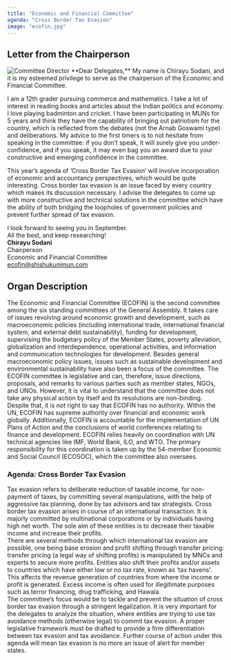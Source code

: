 ```yaml
---
title: "Economic and Financial Committee"
agenda: "Cross Border Tax Evasion"
image: "ecofin.jpg"
---
```

## Letter from the Chairperson

<img class="headshot" src="/assets/images/people/cs.png" alt="Committee Director"> 
**Dear Delegates,**  
My name is Chirayu Sodani, and it is my esteemed privilege to serve as the chairperson of the Economic and Financial Committee.

I am a 12th grader pursuing commerce and mathematics. I take a lot of interest in reading books and articles about the Indian politics and economy. I love playing badminton and cricket. I have been participating in MUNs for 5 years and think they have the capability of bringing out patriotism for the country, which is reflected from the debates (not the Arnab Goswami type) and deliberations. My advice to the first timers is to not hesitate from speaking in the committee: if you don’t speak, it will surely give you under-confidence, and if you speak, it may even bag you an award due to your constructive and emerging confidence in the committee.

This year’s agenda of ‘Cross Border Tax Evasion’ will involve incorporation of economic and accountancy perspectives, which would be quite interesting. Cross border tax evasion is an issue faced by every country which makes its discussion necessary. I advise the delegates to come up with more constructive and technical solutions in the committee which have the ability of both bridging the loopholes of government policies and prevent further spread of tax evasion.

I look forward to seeing you in September.  
All the best, and keep researching!  
**Chirayu Sodani**  
Chairperson  
Economic and Financial Committee  
[ecofin@shishukunjmun.com](mailto:ecofin@shishukunjmun.com)  

## Organ Description
The Economic and Financial Committee (ECOFIN) is the second committee among the six standing committees of the General Assembly. It takes care of issues revolving around economic growth and development, such as macroeconomic policies (including international trade, international financial system, and external debt sustainability), funding for development, supervising the budgetary policy of the Member States, poverty alleviation, globalization and interdependence, operational activities, and information and communication technologies for development. Besides general macroeconomic policy issues, issues such as sustainable development and environmental sustainability have also been a focus of the committee. The ECOFIN committee is legislative and can, therefore, issue directions, proposals, and remarks to various parties such as member states, NGOs, and UNOs. However, it is vital to understand that the committee does not take any physical action by itself and its resolutions are non-binding. Despite that, it is not right to say that ECOFIN has no authority. Within the UN, ECOFIN has supreme authority over financial and economic work globally. Additionally, ECOFIN is accountable for the implementation of UN Plans of Action and the conclusions of world conferences relating to finance and development. ECOFIN relies heavily on coordination with UN technical agencies like IMF, World Bank, ILO, and WTO. The primary responsibility for this coordination is taken up by the 54-member Economic and Social Council (ECOSOC), which the committee also oversees.

### Agenda: Cross Border Tax Evasion
Tax evasion refers to deliberate reduction of taxable income, for non-payment of taxes, by committing several manipulations, with the help of aggressive tax planning, done by tax advisors and tax strategists. Cross border tax evasion arises in course of an international transaction. It is majorly committed by multinational corporations or by individuals having high net worth. The sole aim of these entities is to decrease their taxable income and increase their profits.  
There are several methods through which international tax evasion are possible, one being base erosion and profit shifting through transfer pricing: transfer pricing (a legal way of shifting profits) is manipulated by MNCs and experts to secure more profits. Entities also shift their profits and/or assets to countries which have either low or no tax rate, known as ‘tax havens’. This affects the revenue generation of countries from where the income or profit is generated. Excess income is often used for illegitimate purposes such as terror financing, drug trafficking, and Hawala.  
The committee’s focus would be to tackle and prevent the situation of cross border tax evasion through a stringent legalization. It is very important for the delegates to analyze the situation, where entities are trying to use tax avoidance methods (otherwise legal) to commit tax evasion. A proper legislative framework must be drafted to provide a firm differentiation between tax evasion and tax avoidance. Further course of action under this agenda will mean tax evasion is no more an issue of alert for member states.
